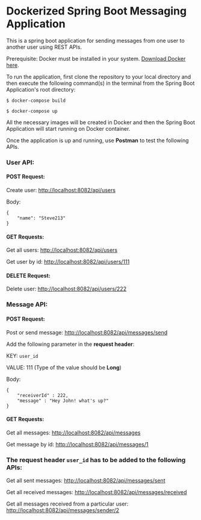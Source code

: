# Dockerized Spring Boot Messaging Application

This is a spring boot application for sending messages from one user to another user using REST APIs.

Prerequisite: Docker must be installed in your system. [Download Docker here](https://docs.docker.com/get-docker/).

To run the application, first clone the repository to your local directory and then execute the following command(s) in the terminal from the Spring Boot Application's root directory:

`$ docker-compose build`

`$ docker-compose up`

All the necessary images will be created in Docker and then the Spring Boot Application will start running on Docker container.

Once the application is up and running, use **Postman** to test the following APIs.

### User API:

#### POST Request:
Create user:
[http://localhost:8082/api/users](http://localhost:8082/api/users)

Body:

    {
        "name": "Steve213"
    }

#### GET Requests:
Get all users:
[http://localhost:8082/api/users](http://localhost:8082/api/users)

Get user by id:
[http://localhost:8082/api/users/111](http://localhost:8082/api/users/111)

#### DELETE Request:
Delete user:
[http://localhost:8082/api/users/222](http://localhost:8082/api/users/222)

### Message API:

#### POST Request:
Post or send message:
[http://localhost:8082/api/messages/send](http://localhost:8082/api/messages/send)

Add the following parameter in the **request header**:

KEY: `user_id`

VALUE: 111 (Type of the value should be **Long**)

Body:

    {
        "receiverId" : 222,
        "message" : "Hey John! what's up?"
    }

#### GET Requests:
Get all messages:
[http://localhost:8082/api/messages](http://localhost:8082/api/messages)

Get message by id:
[http://localhost:8082/api/messages/1](http://localhost:8082/api/messages/1)

### The request header `user_id` has to be added to the following APIs:

Get all sent messages:
[http://localhost:8082/api/messages/sent](http://localhost:8082/api/messages/sent)

Get all received messages:
[http://localhost:8082/api/messages/received](http://localhost:8082/api/messages/received)

Get all messages received from a particular user:
[http://localhost:8082/api/messages/sender/2](http://localhost:8082/api/messages/sender/2)

